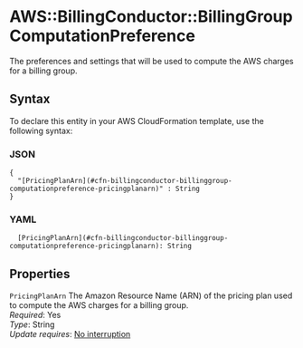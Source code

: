 # AWS::BillingConductor::BillingGroup ComputationPreference<a name="aws-properties-billingconductor-billinggroup-computationpreference"></a>

 The preferences and settings that will be used to compute the AWS charges for a billing group\. 

## Syntax<a name="aws-properties-billingconductor-billinggroup-computationpreference-syntax"></a>

To declare this entity in your AWS CloudFormation template, use the following syntax:

### JSON<a name="aws-properties-billingconductor-billinggroup-computationpreference-syntax.json"></a>

```
{
  "[PricingPlanArn](#cfn-billingconductor-billinggroup-computationpreference-pricingplanarn)" : String
}
```

### YAML<a name="aws-properties-billingconductor-billinggroup-computationpreference-syntax.yaml"></a>

```
  [PricingPlanArn](#cfn-billingconductor-billinggroup-computationpreference-pricingplanarn): String
```

## Properties<a name="aws-properties-billingconductor-billinggroup-computationpreference-properties"></a>

`PricingPlanArn`  <a name="cfn-billingconductor-billinggroup-computationpreference-pricingplanarn"></a>
 The Amazon Resource Name \(ARN\) of the pricing plan used to compute the AWS charges for a billing group\.   
*Required*: Yes  
*Type*: String  
*Update requires*: [No interruption](https://docs.aws.amazon.com/AWSCloudFormation/latest/UserGuide/using-cfn-updating-stacks-update-behaviors.html#update-no-interrupt)